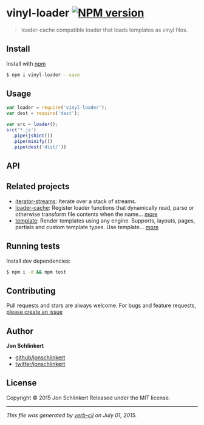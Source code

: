 # vinyl-loader [![NPM version](https://badge.fury.io/js/vinyl-loader.svg)](http://badge.fury.io/js/vinyl-loader)

> loader-cache compatible loader that loads templates as vinyl files.

## Install

Install with [npm](https://www.npmjs.com/)

```sh
$ npm i vinyl-loader --save
```

## Usage

```js
var loader = require('vinyl-loader');
var dest = require('dest');

var src = loader();
src('*.js')
  .pipe(jshint())
  .pipe(minify())
  .pipe(dest('dist/'))
```

## API

## Related projects

* [iterator-streams](https://github.com/doowb/iterator-streams): Iterate over a stack of streams.
* [loader-cache](https://github.com/jonschlinkert/loader-cache): Register loader functions that dynamically read, parse or otherwise transform file contents when the name… [more](https://github.com/jonschlinkert/loader-cache)
* [template](https://github.com/jonschlinkert/template): Render templates using any engine. Supports, layouts, pages, partials and custom template types. Use template… [more](https://github.com/jonschlinkert/template)

## Running tests

Install dev dependencies:

```sh
$ npm i -d && npm test
```

## Contributing

Pull requests and stars are always welcome. For bugs and feature requests, [please create an issue](https://github.com/jonschlinkert/vinyl-loader/issues/new)

## Author

**Jon Schlinkert**

+ [github/jonschlinkert](https://github.com/jonschlinkert)
+ [twitter/jonschlinkert](http://twitter.com/jonschlinkert)

## License

Copyright © 2015 Jon Schlinkert
Released under the MIT license.

***

_This file was generated by [verb-cli](https://github.com/assemble/verb-cli) on July 01, 2015._